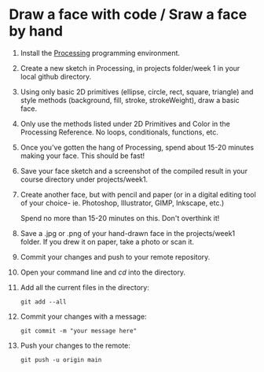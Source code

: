 # Draw a face with code / Sraw a face by hand

1. Install the [Processing](https://processing.org/download) programming environment.

2. Create a new sketch in Processing, in projects folder/week 1 in your local github directory.

3. Using only basic 2D primitives (ellipse, circle, rect, square, triangle) and style methods (background, fill, stroke, strokeWeight), draw a basic face. 

4. Only use the methods listed under 2D Primitives and Color in the Processing Reference. No loops, conditionals, functions, etc.

5. Once you've gotten the hang of Processing, spend about 15-20 minutes making your face. This should be fast!

6. Save your face sketch and a screenshot of the compiled result in your course directory under projects/week1.

7. Create another face, but with pencil and paper (or in a digital editing tool of your choice- ie. Photoshop, Illustrator, GIMP, Inkscape, etc.) <br>

    Spend no more than 15-20 minutes on this. Don't overthink it!

8. Save a .jpg or .png of your hand-drawn face in the projects/week1 folder. If you drew it on paper, take a photo or scan it.

9. Commit your changes and push to your remote repository.

10. Open your command line and _cd_ into the directory.

11. Add all the current files in the directory:
    ```    
    git add --all
    ```
12. Commit your changes with a message:
    ```
    git commit -m "your message here"
    ```
13. Push your changes to the remote:
    ```
    git push -u origin main
    ```

